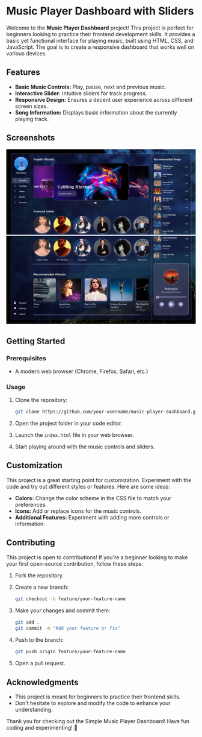 # Music Player Dashboard with Sliders

Welcome to the **Music Player Dashboard** project! This project is perfect for beginners looking to practice their frontend development skills. It provides a basic yet functional interface for playing music, built using HTML, CSS, and JavaScript. The goal is to create a responsive dashboard that works well on various devices.

## Features

- **Basic Music Controls:** Play, pause, next and previous music.
- **Interactive Slider:**  Intuitive sliders for track progress.
- **Responsive Design:** Ensures a decent user experience across different screen sizes.
- **Song Information:** Displays basic information about the currently playing track.

## Screenshots

![Screenshot 1](mp01.png)
![Screenshot 2](mp02.png)


## Getting Started

### Prerequisites

- A modern web browser (Chrome, Firefox, Safari, etc.)

### Usage

1. Clone the repository:

   ```bash
   git clone https://github.com/your-username/music-player-dashboard.git
   ```

2. Open the project folder in your code editor.

3. Launch the `index.html` file in your web browser.

4. Start playing around with the music controls and sliders.

## Customization

This project is a great starting point for customization. Experiment with the code and try out different styles or features. Here are some ideas:

- **Colors:** Change the color scheme in the CSS file to match your preferences.
- **Icons:** Add or replace icons for the music controls.
- **Additional Features:** Experiment with adding more controls or information.

## Contributing

This project is open to contributions! If you're a beginner looking to make your first open-source contribution, follow these steps:

1. Fork the repository.

2. Create a new branch:

   ```bash
   git checkout -b feature/your-feature-name
   ```

3. Make your changes and commit them:

   ```bash
   git add .
   git commit -m "Add your feature or fix"
   ```

4. Push to the branch:

   ```bash
   git push origin feature/your-feature-name
   ```

5. Open a pull request.


## Acknowledgments

- This project is meant for beginners to practice their frontend skills.
- Don't hesitate to explore and modify the code to enhance your understanding.

Thank you for checking out the Simple Music Player Dashboard! Have fun coding and experimenting! 🎵
